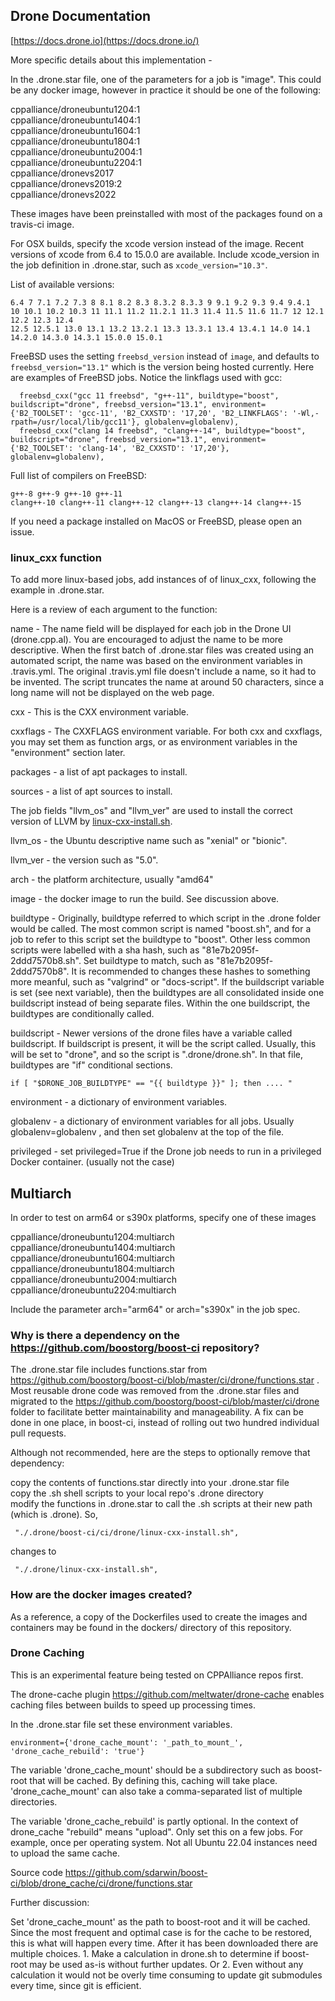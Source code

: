 
## Drone Documentation

[https://docs.drone.io](https://docs.drone.io/)

More specific details about this implementation -

In the .drone.star file, one of the parameters for a job is "image".  This could be any docker image, however in practice it should be one of the following:  
  
cppalliance/droneubuntu1204:1  
cppalliance/droneubuntu1404:1  
cppalliance/droneubuntu1604:1  
cppalliance/droneubuntu1804:1  
cppalliance/droneubuntu2004:1  
cppalliance/droneubuntu2204:1  
cppalliance/dronevs2017  
cppalliance/dronevs2019:2  
cppalliance/dronevs2022
  
These images have been preinstalled with most of the packages found on a travis-ci image.  

For OSX builds, specify the xcode version instead of the image. Recent versions of xcode from 6.4 to 15.0.0 are available. Include xcode_version in the job definition in .drone.star, such as `xcode_version="10.3"`.  

List of available versions:

```
6.4 7 7.1 7.2 7.3 8 8.1 8.2 8.3 8.3.2 8.3.3 9 9.1 9.2 9.3 9.4 9.4.1
10 10.1 10.2 10.3 11 11.1 11.2 11.2.1 11.3 11.4 11.5 11.6 11.7 12 12.1 12.2 12.3 12.4
12.5 12.5.1 13.0 13.1 13.2 13.2.1 13.3 13.3.1 13.4 13.4.1 14.0 14.1
14.2.0 14.3.0 14.3.1 15.0.0 15.0.1
```

FreeBSD uses the setting `freebsd_version` instead of `image`, and defaults to `freebsd_version="13.1"` which is the version being hosted currently. Here are examples of FreeBSD jobs. Notice the linkflags used with gcc:  

```
  freebsd_cxx("gcc 11 freebsd", "g++-11", buildtype="boost", buildscript="drone", freebsd_version="13.1", environment={'B2_TOOLSET': 'gcc-11', 'B2_CXXSTD': '17,20', 'B2_LINKFLAGS': '-Wl,-rpath=/usr/local/lib/gcc11'}, globalenv=globalenv),
  freebsd_cxx("clang 14 freebsd", "clang++-14", buildtype="boost", buildscript="drone", freebsd_version="13.1", environment={'B2_TOOLSET': 'clang-14', 'B2_CXXSTD': '17,20'}, globalenv=globalenv),
```

Full list of compilers on FreeBSD:  
```
g++-8 g++-9 g++-10 g++-11  
clang++-10 clang++-11 clang++-12 clang++-13 clang++-14 clang++-15  
```

If you need a package installed on MacOS or FreeBSD, please open an issue.  

### linux_cxx function

To add more linux-based jobs, add instances of of linux_cxx, following the example in .drone.star. 

Here is a review of each argument to the function:

name - The name field will be displayed for each job in the Drone UI (drone.cpp.al). You are encouraged to adjust the name to be more descriptive. When the first batch of .drone.star files was created using an automated script, the name was based on the environment variables in .travis.yml. The original .travis.yml file doesn't include a name, so it had to be invented. The script truncates the name at around 50 characters, since a long name will not be displayed on the web page.

cxx - This is the CXX environment variable.

cxxflags - The CXXFLAGS environment variable. For both cxx and cxxflags, you may set them as function args, or as environment variables in the "environment" section later.  

packages - a list of apt packages to install.

sources - a list of apt sources to install.

The job fields "llvm_os" and "llvm_ver" are used to install the correct version of LLVM by [linux-cxx-install.sh](https://github.com/boostorg/boost-ci/blob/master/ci/drone/linux-cxx-install.sh).  

llvm_os - the Ubuntu descriptive name such as "xenial" or "bionic".  

llvm_ver - the version such as "5.0".  

arch - the platform architecture, usually "amd64"

image - the docker image to run the build. See discussion above. 

buildtype - Originally, buildtype referred to which script in the .drone folder would be called. The most common script is named "boost.sh", and for a job to refer to this script set the buildtype to "boost". Other less common scripts were labelled with a sha hash, such as "81e7b2095f-2ddd7570b8.sh". Set buildtype to match, such as "81e7b2095f-2ddd7570b8". It is recommended to changes these hashes to something more meanful, such as "valgrind" or "docs-script".  If the buildscript variable is set (see next variable), then the buildtypes are all consolidated inside one buildscript instead of being separate files. Within the one buildscript, the buildtypes are conditionally called.  

buildscript - Newer versions of the drone files have a variable called buildscript. If buildscript is present, it will be the script called. Usually, this will be set to "drone", and so the script is ".drone/drone.sh". In that file, buildtypes are "if" conditional sections.  

```
if [ "$DRONE_JOB_BUILDTYPE" == "{{ buildtype }}" ]; then .... "
```

environment - a dictionary of environment variables.  

globalenv - a dictionary of environment variables for all jobs. Usually globalenv=globalenv , and then set globalenv at the top of the file.  

privileged - set privileged=True if the Drone job needs to run in a privileged Docker container. (usually not the case)  

## Multiarch

In order to test on arm64 or s390x platforms, specify one of these images  

cppalliance/droneubuntu1204:multiarch  
cppalliance/droneubuntu1404:multiarch  
cppalliance/droneubuntu1604:multiarch  
cppalliance/droneubuntu1804:multiarch  
cppalliance/droneubuntu2004:multiarch  
cppalliance/droneubuntu2204:multiarch  

Include the parameter arch="arm64" or arch="s390x" in the job spec.

### Why is there a dependency on the https://github.com/boostorg/boost-ci repository?  

The .drone.star file includes functions.star from https://github.com/boostorg/boost-ci/blob/master/ci/drone/functions.star . Most reusable drone code was removed from the .drone.star files and migrated to the https://github.com/boostorg/boost-ci/blob/master/ci/drone folder to facilitate better maintainability and manageability.  A fix can be done in one place, in boost-ci, instead of rolling out two hundred individual pull requests.   

Although not recommended, here are the steps to optionally remove that dependency:  

copy the contents of functions.star directly into your .drone.star file  
copy the .sh shell scripts to your local repo's .drone directory  
modify the functions in .drone.star to call the .sh scripts at their new path (which is .drone). So,  
```
 "./.drone/boost-ci/ci/drone/linux-cxx-install.sh",
```
changes to  
```
 "./.drone/linux-cxx-install.sh",
```

### How are the docker images created?  

As a reference, a copy of the Dockerfiles used to create the images and containers may be found in the dockers/ directory of this repository.   

### Drone Caching  

This is an experimental feature being tested on CPPAlliance repos first.  

The drone-cache plugin https://github.com/meltwater/drone-cache enables caching files between builds to speed up processing times.  

In the .drone.star file set these environment variables.  

```
environment={'drone_cache_mount': '_path_to_mount_', 'drone_cache_rebuild': 'true'}
```

The variable 'drone_cache_mount' should be a subdirectory such as boost-root that will be cached. By defining this, caching will take place. 'drone_cache_mount' can also take a comma-separated list of multiple directories.   

The variable 'drone_cache_rebuild' is partly optional. In the context of drone_cache "rebuild" means "upload". Only set this on a few jobs. For example, once per operating system. Not all Ubuntu 22.04 instances need to upload the same cache.

Source code https://github.com/sdarwin/boost-ci/blob/drone_cache/ci/drone/functions.star

Further discussion:

Set 'drone_cache_mount' as the path to boost-root and it will be cached. Since the most frequent and optimal case is for the cache to be restored, this is what will happen every time. After it has been downloaded there are multiple choices. 1. Make a calculation in drone.sh to determine if boost-root may be used as-is without further updates. Or 2. Even without any calculation it would not be overly time consuming to update git submodules every time, since git is efficient.  

